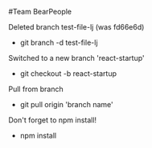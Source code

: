 #Team BearPeople

Deleted branch test-file-lj (was fd66e6d)
- git branch -d test-file-lj

Switched to a new branch 'react-startup'
- git checkout -b react-startup

Pull from branch
- git pull origin 'branch name'

Don't forget to npm install!
- npm install

